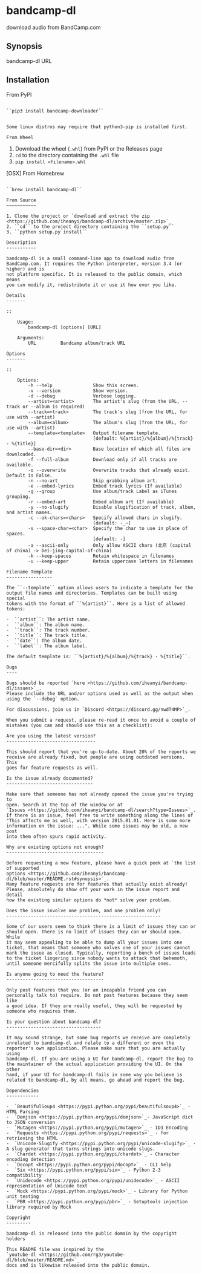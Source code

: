 bandcamp-dl
===========

download audio from BandCamp.com

Synopsis
--------

bandcamp-dl URL

Installation
------------

From PyPI
~~~~~~~~~

``pip3 install bandcamp-downloader``


Some linux distros may require that python3-pip is installed first.

From Wheel
~~~~~~~~~~

1. Download the wheel (``.whl``) from PyPI or the Releases page
2. ``cd`` to the directory containing the ``.whl`` file
3. ``pip install <filename>.whl``

[OSX] From Homebrew
~~~~~~~~~~~~~~~~~~~

``brew install bandcamp-dl``

From Source
~~~~~~~~~~~

1. Clone the project or `download and extract the zip <https://github.com/iheanyi/bandcamp-dl/archive/master.zip>`_
2. ``cd`` to the project directory containing the ``setup.py``
3. ``python setup.py install``

Description
-----------

bandcamp-dl is a small command-line app to download audio from
BandCamp.com. It requires the Python interpreter, version 3.4 (or higher) and is
not platform specific. It is released to the public domain, which means
you can modify it, redistribute it or use it how ever you like.

Details
-------

::

    Usage:
        bandcamp-dl [options] [URL]

    Arguments:
        URL         Bandcamp album/track URL

Options
-------

::

    Options:
        -h --help               Show this screen.
        -v --version            Show version.
        -d --debug              Verbose logging.
        --artist=<artist>       The artist's slug (from the URL, --track or --album is required)
        --track=<track>         The track's slug (from the URL, for use with --artist)
        --album=<album>         The album's slug (from the URL, for use with --artist)
        --template=<template>   Output filename template.
                                [default: %{artist}/%{album}/%{track} - %{title}]
        --base-dir=<dir>        Base location of which all files are downloaded.
        -f --full-album         Download only if all tracks are available.
        -o --overwrite          Overwrite tracks that already exist. Default is False.
        -n --no-art             Skip grabbing album art.
        -e --embed-lyrics       Embed track lyrics (If available)
        -g --group              Use album/track Label as iTunes grouping.
        -r --embed-art          Embed album art (If available)
        -y --no-slugify         Disable slugification of track, album, and artist names.
        -c --ok-chars=<chars>   Specify allowed chars in slugify.
                                [default: -_~]
        -s --space-char=<char>  Specify the char to use in place of spaces.
                                [default: -]
        -a --ascii-only         Only allow ASCII chars (北京 (capital of china) -> bei-jing-capital-of-china)
        -k --keep-spaces        Retain whitespace in filenames
        -u --keep-upper         Retain uppercase letters in filenames

Filename Template
-----------------

The ``--template`` option allows users to indicate a template for the
output file names and directories. Templates can be built using special
tokens with the format of ``%{artist}``. Here is a list of allowed
tokens:

-  ``artist``: The artist name.
-  ``album``: The album name.
-  ``track``: The track number.
-  ``title``: The track title.
-  ``date``: The album date.
-  ``label``: The album label.

The default template is: ``%{artist}/%{album}/%{track} - %{title}``.

Bugs
----

Bugs should be reported `here <https://github.com/iheanyi/bandcamp-dl/issues>`_.
Please include the URL and/or options used as well as the output when using the `--debug` option.

For discussions, join us in `Discord <https://discord.gg/nwdT4MP>`_.

When you submit a request, please re-read it once to avoid a couple of
mistakes (you can and should use this as a checklist):

Are you using the latest version?
---------------------------------

This should report that you're up-to-date. About 20% of the reports we
receive are already fixed, but people are using outdated versions. This
goes for feature requests as well.

Is the issue already documented?
--------------------------------

Make sure that someone has not already opened the issue you're trying to
open. Search at the top of the window or at
`Issues <https://github.com/iheanyi/bandcamp-dl/search?type=Issues>`_.
If there is an issue, feel free to write something along the lines of
"This affects me as well, with version 2015.01.01. Here is some more
information on the issue: ...". While some issues may be old, a new post
into them often spurs rapid activity.

Why are existing options not enough?
------------------------------------

Before requesting a new feature, please have a quick peek at `the list
of supported
options <https://github.com/iheanyi/bandcamp-dl/blob/master/README.rst#synopsis>`_.
Many feature requests are for features that actually exist already!
Please, absolutely do show off your work in the issue report and detail
how the existing similar options do *not* solve your problem.

Does the issue involve one problem, and one problem only?
---------------------------------------------------------

Some of our users seem to think there is a limit of issues they can or
should open. There is no limit of issues they can or should open. While
it may seem appealing to be able to dump all your issues into one
ticket, that means that someone who solves one of your issues cannot
mark the issue as closed. Typically, reporting a bunch of issues leads
to the ticket lingering since nobody wants to attack that behemoth,
until someone mercifully splits the issue into multiple ones.

Is anyone going to need the feature?
------------------------------------

Only post features that you (or an incapable friend you can
personally talk to) require. Do not post features because they seem like
a good idea. If they are really useful, they will be requested by
someone who requires them.

Is your question about bandcamp-dl?
-----------------------------------

It may sound strange, but some bug reports we receive are completely
unrelated to bandcamp-dl and relate to a different or even the
reporter's own application. Please make sure that you are actually using
bandcamp-dl. If you are using a UI for bandcamp-dl, report the bug to
the maintainer of the actual application providing the UI. On the other
hand, if your UI for bandcamp-dl fails in some way you believe is
related to bandcamp-dl, by all means, go ahead and report the bug.

Dependencies
------------

-  `BeautifulSoup4 <https://pypi.python.org/pypi/beautifulsoup4>`_ - HTML Parsing
-  `Demjson <https://pypi.python.org/pypi/demjson>`_- JavaScript dict to JSON conversion
-  `Mutagen <https://pypi.python.org/pypi/mutagen>`_ - ID3 Encoding
-  `Requests <https://pypi.python.org/pypi/requests>`_ - for retrieving the HTML
-  `Unicode-Slugify <https://pypi.python.org/pypi/unicode-slugify>`_ - A slug generator that turns strings into unicode slugs.
-  `Chardet <https://pypi.python.org/pypi/chardet>`_ - Character encoding detection
-  `Docopt <https://pypi.python.org/pypi/docopt>`_ - CLI help
-  `Six <https://pypi.python.org/pypi/six>`_ - Python 2-3 compatibility
-  `Unidecode <https://pypi.python.org/pypi/unidecode>`_ - ASCII representation of Unicode text
-  `Mock <https://pypi.python.org/pypi/mock>`_ - Library for Python unit testing
-  `PBR <https://pypi.python.org/pypi/pbr>`_ - Setuptools injection library required by Mock

Copyright
---------

bandcamp-dl is released into the public domain by the copyright holders

This README file was inspired by the
`youtube-dl <https://github.com/rg3/youtube-dl/blob/master/README.md>`_
docs and is likewise released into the public domain.
